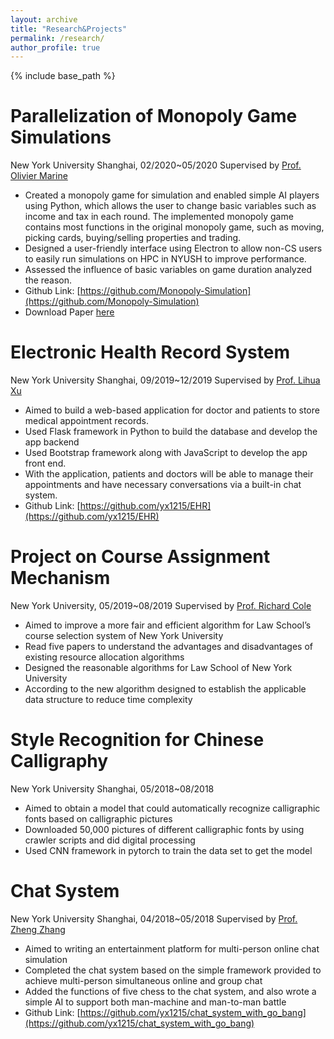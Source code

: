 ```yaml
---
layout: archive
title: "Research&Projects"
permalink: /research/
author_profile: true
---
```


{% include base_path %}

Parallelization of Monopoly Game Simulations
===
New York University Shanghai, 02/2020~05/2020
Supervised by [Prof. Olivier Marine](https://shanghai.nyu.edu/academics/faculty/directory/olivier-marin)
* Created a monopoly game for simulation and enabled simple AI players using Python, 
  which allows the user to change basic variables such as income and tax in each round. 
  The implemented monopoly game contains most functions in the original monopoly game, 
  such as moving, picking cards, buying/selling properties and trading.
* Designed a user-friendly interface using Electron to allow non-CS users to 
  easily run simulations on HPC in NYUSH to improve performance.
* Assessed the influence of basic variables on game duration analyzed the reason.
* Github Link: [https://github.com/Monopoly-Simulation](https://github.com/Monopoly-Simulation)
* Download Paper [here](https://yx1215.github.io/files/monopoly_paper.py)

Electronic Health Record System
======
New York University Shanghai, 09/2019~12/2019
Supervised by [Prof. Lihua Xu](https://shanghai.nyu.edu/academics/faculty/directory/lihua-xu)
* Aimed to build a web-based application for doctor and patients to store medical appointment records. 
* Used Flask framework in Python to build the database and develop the app backend
* Used Bootstrap framework along with JavaScript to develop the app front end.
* With the application, patients and doctors will be able to manage their appointments and have necessary conversations via a built-in chat system.
* Github Link: [https://github.com/yx1215/EHR](https://github.com/yx1215/EHR)

Project on Course Assignment Mechanism
======
New York University, 05/2019~08/2019
Supervised by [Prof. Richard Cole](https://cs.nyu.edu/cole/)
* Aimed to improve a more fair and efficient algorithm for Law School’s course selection system of New York University  
* Read five papers to understand the advantages and disadvantages of existing resource allocation algorithms 
* Designed the reasonable algorithms for Law School of New York University  
* According to the new algorithm designed to establish the applicable data structure to reduce time complexity 

Style Recognition for Chinese Calligraphy
======
New York University Shanghai, 05/2018~08/2018
* Aimed to obtain a model that could automatically recognize calligraphic fonts based on calligraphic pictures 
* Downloaded 50,000 pictures of different calligraphic fonts by using crawler scripts and did digital processing 
* Used CNN framework in pytorch to train the data set to get the model 

Chat System
======
New York University Shanghai, 04/2018~05/2018
Supervised by [Prof. Zheng Zhang](https://shanghai.nyu.edu/academics/faculty/directory/zheng-zhang)
* Aimed to writing an entertainment platform for multi-person online chat simulation 
* Completed the chat system based on the simple framework provided to achieve multi-person simultaneous online and group chat  
* Added the functions of five chess to the chat system, and also wrote a simple AI to support both man-machine and man-to-man battle 
* Github Link: [https://github.com/yx1215/chat_system_with_go_bang](https://github.com/yx1215/chat_system_with_go_bang)
